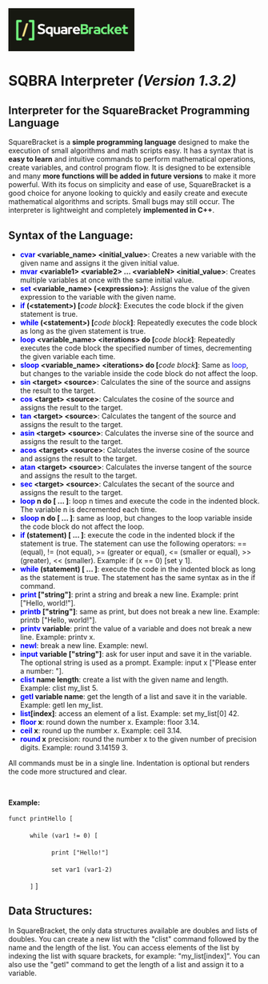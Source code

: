 <img src="images/squarebracket.png" alt="Logo" width="50%">
<h1>SQBRA Interpreter <i>(Version 1.3.2)</i></h1>
<h2>Interpreter for the SquareBracket Programming Language</h2>
<p>SquareBracket is a <b>simple programming language</b> designed to make the execution of small algorithms and math scripts easy. It has a syntax that is <b>easy to learn</b> and intuitive commands to perform mathematical operations, create variables, and control program flow. It is designed to be extensible and many <b>more functions will be added in future versions</b> to make it more powerful. With its focus on simplicity and ease of use, SquareBracket is a good choice for anyone looking to quickly and easily create and execute mathematical algorithms and scripts. Small bugs may still occur. The interpreter is lightweight and completely <b>implemented in C++</b>.</p>
<h2>Syntax of the Language:</h2>
<ul>
  <li><b><span style="color:blue">cvar</span> &lt;variable_name&gt; &lt;initial_value&gt;</b>: Creates a new variable with the given name and assigns it the given initial value.</li>
  <li><b><span style="color:blue">mvar</span> &lt;variable1&gt; &lt;variable2&gt; ... &lt;variableN&gt; &lt;initial_value&gt;</b>: Creates multiple variables at once with the same initial value.</li>
  <li><b><span style="color:blue">set</span> &lt;variable_name&gt; (&lt;expression&gt;)</b>: Assigns the value of the given expression to the variable with the given name.</li>
  <li><b><span style="color:blue">if</span> (&lt;statement&gt;) [</b><i>code block</i><b>]</b>: Executes the code block if the given statement is true.</li>
  <li><b><span style="color:blue">while</span> (&lt;statement&gt;) [</b><i>code block</i><b>]</b>: Repeatedly executes the code block as long as the given statement is true.</li>
  <li><b><span style="color:blue">loop</span> &lt;variable_name&gt; &lt;iterations&gt; do [</b><i>code block</i><b>]</b>: Repeatedly executes the code block the specified number of times, decrementing the given variable each time.</li>
  <li><b><span style="color:blue">sloop</span> &lt;variable_name&gt; &lt;iterations&gt; do [</b><i>code block</i><b>]</b>: Same as <span style="color:blue">loop</span>, but changes to the variable inside the code block do not affect the loop.</li>
  <li><b><span style="color:blue">sin</span> &lt;target&gt; &lt;source&gt;</b>: Calculates the sine of the source and assigns the result to the target.</li>
  <li><b><span style="color:blue">cos</span> &lt;target&gt; &lt;source&gt;</b>: Calculates the cosine of the source and assigns the result to the target.</li>
  <li><b><span style="color:blue">tan</span> &lt;target&gt; &lt;source&gt;</b>: Calculates the tangent of the source and assigns the result to the target.</li>
  <li><b><span style="color:blue">asin</span> &lt;target&gt; &lt;source&gt;</b>: Calculates the inverse sine of the source and assigns the result to the target.</li>
  <li><b><span style="color:blue">acos</span> &lt;target&gt; &lt;source&gt;</b>: Calculates the inverse cosine of the source and assigns the result to the target.</li>
  <li><b><span style="color:blue">atan</span> &lt;target&gt; &lt;source&gt;</b>: Calculates the inverse tangent of the source and assigns the result to the target.</li>
  <li><b><span style="color:blue">sec</span> &lt;target&gt; &lt;source&gt;</b>: Calculates the secant of the source and assigns the result to the target.</li>
  <li><b> <span style="color:blue">loop</span> n do [ ... ]</b>: loop n times and execute the code in the indented block. The variable n is decremented each time.</li>
  <li><b><span style="color:blue">sloop</span> n do [ ... ]</b>: same as loop, but changes to the loop variable inside the code block do not affect the loop.</li>
  <li><b><span style="color:blue">if</span> (statement) [ ... ]</b>: execute the code in the indented block if the statement is true. The statement can use the following operators: == (equal), != (not equal), >= (greater or equal), <= (smaller or equal), >> (greater), << (smaller). Example: if (x == 0) [set y 1].</li>
  <li><b><span style="color:blue">while</span> (statement) [ ... ]</b>: execute the code in the indented block as long as the statement is true. The statement has the same syntax as in the if command.</li>
  <li><b><span style="color:blue">print</span> ["string"]</b>: print a string and break a new line. Example: print ["Hello, world!"].</li>
  <li><b><span style="color:blue">printb</span> ["string"]</b>: same as print, but does not break a new line. Example: printb ["Hello, world!"].</li>
  <li><b><span style="color:blue">printv</span> variable</b>: print the value of a variable and does not break a new line. Example: printv x.</li>
  <li><b><span style="color:blue">newl</span></b>: break a new line. Example: newl.</li>
  <li><b><span style="color:blue">input</span> variable ["string"]</b>: ask for user input and save it in the variable. The optional string is used as a prompt. Example: input x ["Please enter a number: "].</li>
  <li><b><span style="color:blue">clist</span> name length</b>: create a list with the given name and length. Example: clist my_list 5.</li>
  <li><b><span style="color:blue">getl</span> variable name</b>: get the length of a list and save it in the variable. Example: getl len my_list.</li>
  <li><b><span style="color:blue">list</span>[index]</b>: access an element of a list. Example: set my_list[0] 42.</li>
  <li><b><span style="color:blue">floor</span> x</b>: round down the number x. Example: floor 3.14.</li>
  <li><b><span style="color:blue">ceil</span> x</b>: round up the number x. Example: ceil 3.14.</li>
  <li><b><span style="color:blue">round</span> x</b> precision: round the number x to the given number of precision digits. Example: round 3.14159 3.</li>
  </ul>
<p>All commands must be in a single line. Indentation is optional but renders the code more structured and clear.</p></br>
<p><b>Example:</b></p>
<code>funct printHello [</br>
&nbsp;&nbsp;&nbsp;&nbsp;&nbsp;&nbsp;while (var1 != 0) [</br>
&nbsp;&nbsp;&nbsp;&nbsp;&nbsp;&nbsp;&nbsp;&nbsp;&nbsp;&nbsp;&nbsp;&nbsp;print ["Hello!"]</br>
&nbsp;&nbsp;&nbsp;&nbsp;&nbsp;&nbsp;&nbsp;&nbsp;&nbsp;&nbsp;&nbsp;&nbsp;set var1 (var1-2)</br>
&nbsp;&nbsp;&nbsp;&nbsp;&nbsp;&nbsp;]</code>
]
</p>

<h2>Data Structures:</h2>
<p>In SquareBracket, the only data structures available are doubles and lists of doubles. You can create a new list with the "clist" command followed by the name and the length of the list. You can access elements of the list by indexing the list with square brackets, for example: "my_list[index]". You can also use the "getl" command to get the length of a list and assign it to a variable.</p>
  
